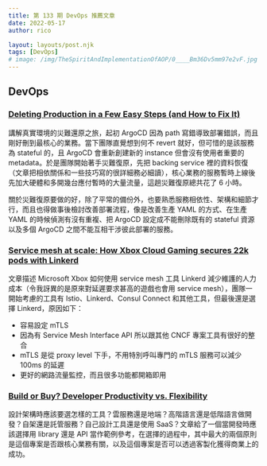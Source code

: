 ```yaml
---
title: 第 133 期 DevOps 推薦文章
date: 2022-05-17
author: rico

layout: layouts/post.njk
tags: [DevOps]
# image: /img/TheSpiritAndImplementationOfAOP/0____Bm36Dv5mm97e2vF.jpg
---
```


## DevOps

<!-- summary -->
### [Deleting Production in a Few Easy Steps (and How to Fix It)](https://thenewstack.io/deleting-production-in-a-few-easy-steps-and-how-to-fix-it/)

講解真實環境的災難還原之旅，起初 ArgoCD 因為 path 寫錯導致部署錯誤，而且剛好刪到最核心的業務。當下團隊直覺想到何不 revert 就好，但可惜的是該服務為 stateful 的，且 ArgoCD 會重新創建新的 instance 但會沒有使用者重要的 metadata。於是團隊開始著手災難復原，先把 backing service 裡的資料恢復（文章把相依關係和一些技巧寫的很詳細務必細讀），核心業務的服務暫時上線後先加大硬體和多開幾台應付暫時的大量流量，這趟災難復原總共花了 6 小時。<!-- summary -->

關於災難復原要做的好，除了平常的備份外，也要熟悉服務相依性、架構和細節才行，而且也得做事後檢討改善部署流程，像是改善生產 YAML 的方式、在生產 YAML 的時候偵測有沒有重複、把 ArgoCD 設定成不能刪除既有的 stateful 資源以及多個 ArgoCD 之間不能互相干涉彼此部署的服務。

### [Service mesh at scale: How Xbox Cloud Gaming secures 22k pods with Linkerd](https://www.cncf.io/blog/2022/05/10/service-mesh-at-scale-how-xbox-cloud-gaming-secures-22k-pods-with-linkerd%EF%BF%BC/)

文章描述 Microsoft Xbox 如何使用 service mesh 工具 Linkerd 減少維護的人力成本（令我訝異的是原來對延遲要求甚高的遊戲也會用 service mesh），團隊一開始考慮的工具有 Istio、Linkerd、Consul Connect 和其他工具，但最後還是選擇 Linkerd，原因如下：

* 容易設定 mTLS
* 因為有 Service Mesh Interface API 所以跟其他 CNCF 專案工具有很好的整合
* mTLS 是從 proxy level 下手，不用特別呼叫專門的 mTLS 服務可以減少 100ms 的延遲
* 更好的網路流量監控，而且很多功能都開箱即用

### [Build or Buy? Developer Productivity vs. Flexibility](https://thenewstack.io/build-or-buy-developer-productivity-vs-flexibility/)

設計架構時應該要選怎樣的工具？雲服務還是地端？高階語言還是低階語言做開發？自架還是託管服務？自己設計工具還是使用 SaaS？文章給了一個當開發時應該選擇用 library 還是 API 當作範例參考，在選擇的過程中，其中最大的兩個原則是這個專案是否跟核心業務有關，以及這個專案是否可以透過客製化獲得商業上的成功。